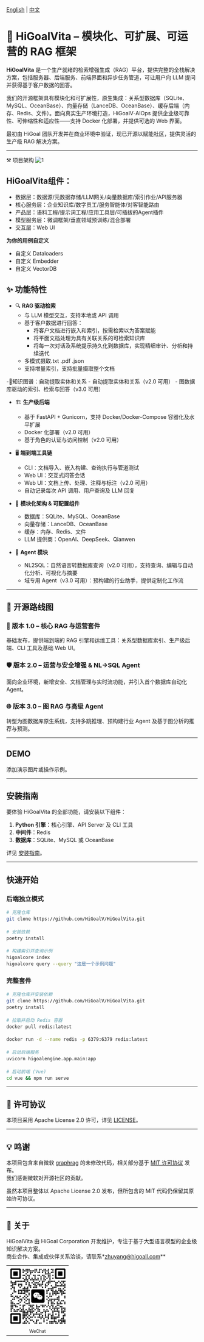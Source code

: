 [English](./README.md) | [中文](./README_zh.md)

# 🚀 HiGoalVita – 模块化、可扩展、可运营的 RAG 框架

**HiGoalVita** 是一个生产就绪的检索增强生成（RAG）平台，提供完整的全栈解决方案，包括服务器、后端服务、前端界面和异步任务管道，可让用户向 LLM 提问并获得基于客户数据的回答。

我们的开源框架具有模块化和可扩展性，原生集成：关系型数据库（SQLite、MySQL、OceanBase）、向量存储（LanceDB、OceanBase）、缓存后端（内存、Redis、文件）。面向真实生产环境打造，HiGoalV-AIOps 提供企业级可靠性、可伸缩性和适应性——支持 Docker 化部署，并提供可选的 Web 界面。

最初由 HiGoal 团队开发并在商业环境中验证，现已开源以赋能社区，提供灵活的生产级 RAG 解决方案。

---
⚒️ 项目架构
![1](https://github.com/user-attachments/assets/a3cc0bad-d331-4ef5-8272-10e9a5257680)

## HiGoalVita组件：
  - 数据层​：数据源​/元数据存储/LLM网关​/向量数据库/索引作业/API服务器
  - 核心服务层：企业知识库/数字员工/服务智能体/对客智能路由
  - 产品层：语料工程/提示词工程/应用工具层/可插拔的Agent插件
  - 模型服务层：微调框架/垂直领域预训练/混合部署
  - 交互层：Web UI

**为你的用例自定义**
  - 自定义 Dataloaders
  - 自定义 Embedder
  - 自定义 VectorDB

## ✨ 功能特性

- 🔍 **RAG 驱动检索**  
  - 与 LLM 模型交互，支持本地或 API 调用
  - 基于客户数据进行回答：  
    - 将客户文档进行嵌入和索引，按需检索以为答案赋能  
    - 将平面文档处理为具有关联关系的可检索知识库  
    - 将每一次对话及系统提示持久化到数据库，实现精细审计、分析和持续迭代
  - 多模式摄取.txt .pdf .json
  - 支持增量索引，支持批量摄取整个文档
    
-🔗知识图谱：自动提取实体和关系
    - 自动提取实体和关系（v2.0 可用） 
    - 图数据库驱动的索引、检索与回答（v3.0 可用）

- 🏗️ **生产级后端**  
  - 基于 FastAPI + Gunicorn，支持 Docker/Docker-Compose 容器化及水平扩展 
  - Docker 化部署（v2.0 可用）  
  - 基于角色的认证与访问控制（v2.0 可用）

- 🖥️ **端到端工具链**  
  - CLI：文档导入、嵌入构建、查询执行与管道测试  
  - Web UI：交互式问答会话  
  - Web UI：文档上传、处理、注释与标注（v2.0 可用）  
  - 自动记录每次 API 调用、用户查询及 LLM 回复

- 🧱 **模块化架构 & 可配置组件**  
  - 数据库：SQLite、MySQL、OceanBase  
  - 向量存储：LanceDB、OceanBase  
  - 缓存：内存、Redis、文件  
  - LLM 提供商：OpenAI、DeepSeek、Qianwen

- 🤖 **Agent 模块**  
  - NL2SQL：自然语言转数据库查询（v2.0 可用），支持查询、编辑与自动化分析、可视化与摘要  
  - 域专用 Agent（v3.0 可用）：预构建的行业助手，提供定制化工作流


---

## 📌 开源路线图

### 🚀 版本 1.0 – 核心 RAG 与运营套件  
基础发布，提供端到端的 RAG 引擎和运维工具：关系型数据库索引、生产级后端、CLI 工具及基础 Web UI。

### 🛡️ 版本 2.0 – 运营与安全增强 & NL→SQL Agent  
面向企业环境，新增安全、文档管理与实时流功能，并引入首个数据库自动化 Agent。

### 🌐 版本 3.0 – 图 RAG 与高级 Agent  
转型为图数据库原生系统，支持多跳推理、预构建行业 Agent 及基于图分析的推荐与预测。

---

## DEMO  
添加演示图片或操作示例。

---

## 安装指南

要体验 HiGoalVita 的全部功能，请安装以下组件：  
1. **Python 引擎**：核心引擎、API Server 及 CLI 工具  
2. **中间件**：Redis  
3. **数据库**：SQLite、MySQL 或 OceanBase

详见 [安装指南](docs/installation_guide.md)。

---

## 快速开始

### 后端独立模式
```bash
# 克隆仓库
git clone https://github.com/HiGoalV/HiGoalVita.git

# 安装依赖
poetry install

# 构建索引并查询示例
higoalcore index
higoalcore query --query "这是一个示例问题"
```

### 完整套件
```bash
# 克隆仓库并安装依赖
git clone https://github.com/HiGoalV/HiGoalVita.git
poetry install

# 拉取并启动 Redis 容器
docker pull redis:latest

docker run -d --name redis -p 6379:6379 redis:latest

# 启动后端服务
uvicorn higoalengine.app.main:app

# 启动前端 (Vue)
cd vue && npm run serve
```

---

## 📜 许可协议

本项目采用 Apache License 2.0 许可，详见 [LICENSE](LICENSES/APACHE_LICENSE)。

---

## 💡 鸣谢

本项目包含来自微软 [graphrag](https://github.com/microsoft/graphrag) 的未修改代码，相关部分基于 [MIT 许可协议](https://opensource.org/licenses/MIT) 发布。  
我们感谢微软对开源社区的贡献。

虽然本项目整体以 Apache License 2.0 发布，但所包含的 MIT 代码仍保留其原始许可协议。

---

## 💼 关于

HiGoalVita 由 HiGoal Corporation 开发维护，专注于基于大型语言模型的企业级知识解决方案。  
商业合作、集成或伙伴关系洽谈，请联系*zhuyang@higoall.com**
<table align="center">
  <tr>
    <td align="center">
      <img src="docs/imgs/QR_wc.png" alt="WeChat QR Code" width="150"/><br/>
      <sub>WeChat</sub>
    </td>
